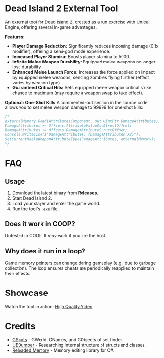 # Dead Island 2 External Tool

An external tool for Dead Island 2, created as a fun exercise with Unreal Engine, offering several in-game advantages.

**Features:**

*   **Player Damage Reduction:** Significantly reduces incoming damage (0.1x modifier), offering a semi-god mode experience.
*   **Increased Player Stamina:** Boosts player stamina to 5000.
*   **Infinite Melee Weapon Durability:** Equipped melee weapons no longer lose durability.
*   **Enhanced Melee Launch Force:** Increases the force applied on impact by equipped melee weapons, sending zombies flying further (effect varies by weapon type).
*   **Guaranteed Critical Hits:** Sets equipped melee weapon critical strike chance to maximum (may require a weapon swap to take effect).

**Optional: One-Shot Kills**
A commented-out section in the source code allows you to set melee weapon damage to 99999 for one-shot kills:
```cpp
/*
externalMemory.Read(AttributesComponent, out UIntPtr DamageAttributes);
DamageAttributes += Offsets.AttributeValueSetStructOffset;
DamageAttributes += Offsets.DamageAttributeStructOffset;
Console.WriteLine($"DamageAttributes: {DamageAttributes:X2}");
SetCurrentMeeleWeaponAttributeType(DamageAttributes, externalMemory);
*/
```

# FAQ

## Usage

1.  Download the latest binary from **Releases**.
2.  Start Dead Island 2.
3.  Load your slayer and enter the game world.
4.  Run the tool's `.exe` file.

## Does it work in COOP?

Untested in COOP. It *may* work if you are the host.

## Why does it run in a loop?

Game memory pointers can change during gameplay (e.g., due to garbage collection). The loop ensures cheats are periodically reapplied to maintain their effects.

# Showcase

Watch the tool in action: [High Quality Video](https://www.youtube.com/watch?v=3rys5Cow3jY)

# Credits

*   [GSpots](https://github.com/Do0ks/GSpots) - GWorld, GNames, and GObjects offset finder.
*   [UEDumper](https://github.com/Spuckwaffel/UEDumper) - Researching internal structure of structs and classes.
*   [Reloaded.Memory](https://github.com/Reloaded-Project/Reloaded.Memory) - Memory editing library for C#.